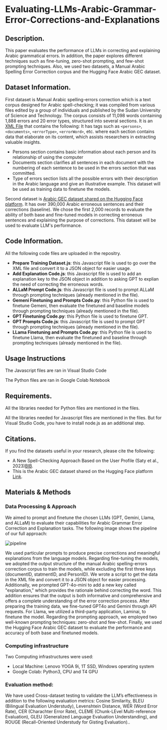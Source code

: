 # Evaluating-LLMs-Arabic-Grammar-Error-Corrections-and-Explanations

##	Description.
This paper evaluates the performance of LLMs in correcting and explaining Arabic grammatical errors. In addition, the paper explores different techniques such as fine-tuning, zero-shot prompting, and few-shot prompting techniques. Also, we used two datasets, a Manual Arabic Spelling Error Correction corpus and the Hugging Face Arabic GEC dataset. 

##	Dataset Information.
First dataset is Manual Arabic spelling-errors correction which is a text corpus designed for Arabic spell-checking; it was compiled from various files edited by a group of individuals and published by the Sudan University of Science and Technology. The corpus consists of 11,098 words containing 1,888 errors and 20 error types, structured into several sections. It is an [XML File](https://lindat.mff.cuni.cz/repository/xmlui/handle/11372/LRT-4763) that contains the following:
It has tags such as `<persons>`, `<documents>`, `<errorType>`, `<errorWord>`, etc. where each section contains data that elaborate on its content, which assists researchers in extracting valuable insights.
- Persons section contains basic information about each person and its relationship of using the computer
- Documents section clarifies all sentences in each document with the numbering of each sentence to be used in the errors section that was committed.
- Type of errors section lists all the possible errors with their description in the Arabic language and give an illustrative example.
This dataset will be used as training data to finetune the models.

Second dataset is [Arabic GEC dataset shared on the Hugging Face platform](https://huggingface.co/datasets/s3h/arabic-grammar-corrections). It has over 390,000 Arabic erroneous sentences and their corrections (baseline). We chose the first 2,000 records to evaluate the ability of both base and fine-tuned models in correcting erroneous sentences and explaining the purpose of corrections.
This dataset will be used to evaluate LLM's performance.

##	Code Information.
All the following code files are uploaded in the repositry.

- **Prepare Training Dataset.js**: this Javascript file is used to go over the XML file and convert it to a JSON object for easier usage.
- **Add Explanation Code.js**: this Javascript file is used to add an explanation key to the JSON object in addition to asking GPT to explian the need of correcting the erroneous words.    
- **ALLaM Prompt Code.js**: this Javascript file is used to prompt ALLaM through prompting techniques (already mentioned in the file).
- **Gemeni Finetuning and Prompts Code.py**: this Python file is used to finetune Gemeni, then evaluate the finetuned and baseline models through prompting techniques (already mentioned in the file).
- **GPT Finetuning Code.py**: this Python file is used to finetune GPT.
- **GPT Prompts Code.js**: this Javascript file is used to prompt GPT through prompting techniques (already mentioned in the file).
- **LLama Finetuning and Prompts Code.py**: this Python file is used to finetune Llama, then evaluate the finetuned and baseline through prompting techniques (already mentioned in the file).

##	Usage Instructions
The Javascript files are ran in Visual Studio Code

The Python files are ran in Google Colab Notebook

##	Requirements.
All the libraries needed for Python files are mentioned in the files.

All the libraries needed for Javascript files are mentioned in the files. But for Visual Studio Code, you have to install node.js as an additional step. 

##	Citations.
If you find the datasets useful in your research, please cite the following:
- A New Spell-Checking Approach Based on the User Profile (Saty et al., 2023)[BIB]([https://huggingface.co/datasets/s3h/arabic-grammar-corrections](https://scholar.googleusercontent.com/scholar.bib?q=info:Tu6u_2dtZw4J:scholar.google.com/&output=citation&scisdr=CgL3yDWZEI2omfxL_3Y:AAZF9b8AAAAAaEFN53bahu94zWIyrMPRYo9uElI&scisig=AAZF9b8AAAAAaEFN55oo7dcPC76yjm1vlL3C23Q&scisf=4&ct=citation&cd=-1&hl=en)).
- This is the Arabic GEC dataset shared on the Hugging Face platform [Link](https://huggingface.co/datasets/s3h/arabic-grammar-corrections).

##	Materials & Methods
### Data Processing & Approach   
We aimed to prompt and finetune the chosen LLMs (GPT, Gemini, Llama, and ALLaM) to evaluate their capabilities for Arabic Grammar Error Correction and Explanation tasks. The following image shows the pipeline of our full approach:

![pipeline](https://github.com/user-attachments/assets/97e9cba3-5799-4fc8-b3ec-8dcb6fe8dc26)

We used particular prompts to produce precise corrections and meaningful explanations from the language models. Regarding fine-tuning the models, we adopted the output structure of the manual Arabic spelling-errors correction corpus to train the models, while excluding the first three keys (documentID, statmentID, and PersonID). We wrote a script to get the data in the XML file and convert it to a JSON object for easier processing. Additionally, we prompted GPT-4o-mini to add a new key called "explanation," which provides the rationale behind correcting the word. This addition ensures that the output is both informative and comprehensive and offers a complete understanding of the error correction process. After preparing the training data, we fine-tuned GPT4o and Gemini through API requests. For Llama, we utilized a third-party application, Laminai, to finetune the model. Regarding the prompting approach, we employed two well-known prompting techniques: zero-shot and few-shot. Finally, we used the Hugging Face Arabic GEC dataset to evaluate the performance and accuracy of both base and finetuned models. 

###	Computing infrastructure
Two Computing infrastructures were used:
- Local Machine: Lenovo YOGA 9i, 1T SSD, Windows operating system
- Google Colab: Python3, CPU and T4 GPU

###	Evaluation method: 
We have used Cross-dataset testing to validate the LLM’s effectiveness in addition to the following evaluation metrics: Cosine Similarity, BLEU (Bilingual Evaluation Understudy), Levenshtein Distance, WER (Word Error Rate), CER (Charachter Error Rate), CLEME (Chunk-LEvel Multi-reference Evaluation), GLEU (Generalized Language Evaluation Understanding), and ROUGE (Recall-Oriented Understudy for Gisting Evaluation)..
